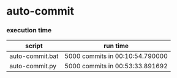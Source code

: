 # auto-commit

### execution time 

| script | run time |
| ------ | -------- |
| auto-commit.bat | 5000 commits in 00:10:54.790000  |
| auto-commit.py | 5000 commits in 00:53:33.891692 |
